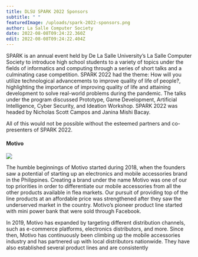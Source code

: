 ```yaml
---
title: DLSU SPARK 2022 Sponsors
subtitle: " "
featuredImage: /uploads/spark-2022-sponsors.png
author: La Salle Computer Society
date: 2022-08-08T09:24:22.360Z
edit: 2022-08-08T09:24:22.404Z
---
```

<!--StartFragment-->

SPARK is an annual event held by De La Salle University’s La Salle Computer Society to introduce high school students to a variety of topics under the fields of informatics and computing through a series of short talks and a culminating case competition. SPARK 2022 had the theme: How will you utilize technological advancements to improve quality of life of people?, highlighting the importance of improving quality of life and attaining development to solve real-world problems during the pandemic. The talks under the program discussed Prototype, Game Development, Artificial Intelligence, Cyber Security, and Ideation Workshop. SPARK 2022 was headed by Nicholas Scott Campos and Janina Mishi Bacay.

All of this would not be possible without the esteemed partners and co-presenters of SPARK 2022.

#### Motivo

![](/uploads/motivo_logo_white.png)

The humble beginnings of Motivo started during 2018, when the founders saw a potential of starting up an electronics and mobile accessories brand in the Philippines. Creating a brand under the name Motivo was one of our top priorities in order to differentiate our mobile accessories from all the other products available in flea markets. Our pursuit of providing top of the line products at an affordable price was strengthened after they saw the underserved market in the country. Motivo’s pioneer product line started with mini power bank that were sold through Facebook. 

In 2019, Motivo has expanded by targeting different distribution channels, such as e-commerce platforms, electronics distributors, and more. Since then, Motivo has continuously been climbing up the mobile accessories industry and has partnered up with local distributors nationwide. They have also established several product lines and are consistently

<!--EndFragment-->
